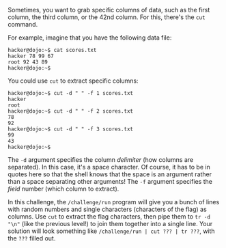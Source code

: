Sometimes, you want to grab specific columns of data, such as the first column, the third column, or the 42nd column.
For this, there's the `cut` command.

For example, imagine that you have the following data file:

```console
hacker@dojo:~$ cat scores.txt
hacker 78 99 67
root 92 43 89
hacker@dojo:~$
```

You could use `cut` to extract specific columns:

```console
hacker@dojo:~$ cut -d " " -f 1 scores.txt
hacker
root
hacker@dojo:~$ cut -d " " -f 2 scores.txt
78
92
hacker@dojo:~$ cut -d " " -f 3 scores.txt
99
43
hacker@dojo:~$
```

The `-d` argument specifies the column _delimiter_ (how columns are separated).
In this case, it's a space character.
Of course, it has to be in quotes here so that the shell knows that the space is an argument rather than a space separating other arguments!
The `-f` argument specifies the _field_ number (which column to extract).

In this challenge, the `/challenge/run` program will give you a bunch of lines with random numbers and single characters (characters of the flag) as columns.
Use `cut` to extract the flag characters, then pipe them to `tr -d "\n"` (like the previous level!) to join them together into a single line.
Your solution will look something like `/challenge/run | cut ??? | tr ???`, with the `???` filled out.
